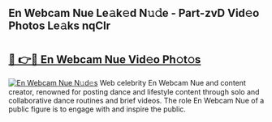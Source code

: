 ## En Webcam Nue Le𝚊k𝚎d N𝚞𝚍e - Part-zvD Vid𝚎o Photos Le𝚊ks nqClr

# <h2><a href="http://fb6fgg.evod.top/?m=En+Webcam+Nue">🔗 👉🔴 En Webcam Nue Vid𝚎o Ph𝚘t𝚘s</a></h2>

[![En Webcam Nue N𝚞d𝚎s](https://i.imgur.com/8V9OHl7.gif)](http://fb6fgg.evod.top/?m=En+Webcam+Nue)
Web celebrity En Webcam Nue and content creator, renowned for posting dance and lifestyle content through solo and collaborative dance routines and brief videos. The role En Webcam Nue of a public figure is to engage with and inspire the public. 
